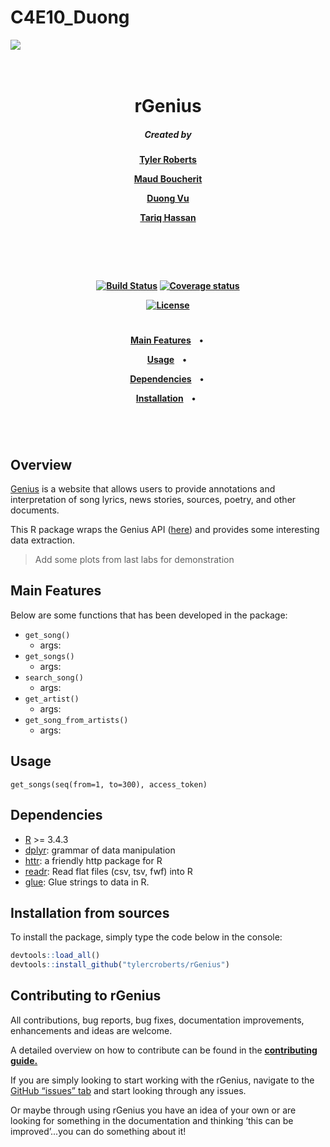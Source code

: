 # C4E10_Duong


![](img/genius.png)
<h1 align="center">
  <br>
rGenius
<br>
</h1>

<h5 align="center">
Created by</a></h5>

<h4 align="center">

[Tyler Roberts](https://github.com/tylercroberts/)

[Maud Boucherit](https://github.com/MaudBoucherit) 

[Duong Vu](https://github.com/DuongVu39)

[Tariq Hassan](https://github.com/TariqAHassan)

</a></h4>

<br>
<h4 align="center">



<br>
<h4 align="center">

[![Build Status](https://travis-ci.org/tylercroberts/rGenius.svg?branch=master)](https://travis-ci.org/tylercroberts/rGenius)
[![Coverage status](https://codecov.io/gh/tylercroberts/rGenius/branch/master/graph/badge.svg)](https://codecov.io/github/tylercroberts/rGenius?branch=master)

[![License](https://img.shields.io/badge/license-MIT-blue.svg)](https://opensource.org/licenses/MIT)

</a></h4>

<h1></h1>
<h4 align="center">
  <a href="#main-features">Main Features</a> &nbsp;&nbsp;&nbsp;•&nbsp;

  <a href="#Usage">Usage</a> &nbsp;&nbsp;&nbsp;•&nbsp;

  <a href="#Dependencies">Dependencies</a> &nbsp;&nbsp;&nbsp;•&nbsp;

  <a href="#Installation">Installation</a> &nbsp;&nbsp;&nbsp;•&nbsp;&nbsp;
</h4>
<h1></h1>

<br>

## Overview

[Genius](http://genius.com/) is a website that allows users to provide annotations and interpretation of song lyrics, news stories, sources, poetry, and other documents.

This R package wraps the Genius API ([here](https://genius.com/)) and provides some interesting data extraction.

> Add some plots from last labs for demonstration

## Main Features

Below are some functions that has been developed in the package:

- `get_song()`
  - args:
- `get_songs()`
  - args:
- `search_song()`
  - args:
- `get_artist()`
  - args:
- `get_song_from_artists()`
  - args:

## Usage

```
get_songs(seq(from=1, to=300), access_token)
```



## Dependencies

- [R](https://cran.r-project.org/) >= 3.4.3
- [dplyr](https://dplyr.tidyverse.org/): grammar of data manipulation
- [httr](https://github.com/r-lib/httr): a friendly http package for R 
- [readr](https://github.com/tidyverse/readr): Read flat files (csv, tsv, fwf) into R
- [glue](https://github.com/tidyverse/glue): Glue strings to data in R. 

## Installation from sources

To install the package, simply type the code below in the console:

```r
devtools::load_all()
devtools::install_github("tylercroberts/rGenius")
```



## Contributing to rGenius

All contributions, bug reports, bug fixes, documentation improvements, enhancements and ideas are welcome.

A detailed overview on how to contribute can be found in the [**contributing guide.**](https://github.com/tylercroberts/rGenius/blob/master/CONTRIBUTING.md)

If you are simply looking to start working with the rGenius, navigate to the [GitHub “issues” tab](https://github.com/tylercroberts/rGenius/issues) and start looking through any issues.

Or maybe through using rGenius you have an idea of your own or are looking for something in the documentation and thinking ‘this can be improved’...you can do something about it!
